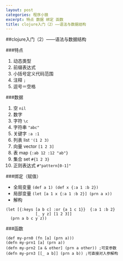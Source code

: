 ```yaml
---
layout: post
categories: 程序小狼
excerpt: 特点 数据 绑定 函数
title: clojure入门（2）——语法与数据结构
---
```


##clojure入门（2）——语法与数据结构

###特点

1. 动态类型
2. 前缀表达式
3. 小括号定义代码范围
5. 注释 `;`
6. 逗号＝空格

###数据

1. 空 `nil`
2. 数字
2. 字符 `\c`
2. 字符串 `"abc"`
3. 关键字 `:a :1`
3. 列表 list `'(1 2 3)`
4. 向量 vector `[1 2 3]`
5. 表 map `{:ab 12 :12 "ab"}`
6. 集合 set `#{1 2 3}`
4. 正则表达式 `#"pattern[0-1]"`

###绑定（赋值）

- 全局变量 `(def a 1) (def x {:a 1 :b 2})`
- 局部变量 `(let [a 1 x {:a 1 :b 2}] (prn a x))`
- 解构 
```
(let [{:keys [a b c] :or {a 1 c 1}}  {:a 1 :b 2}
             [_ y z] [1 2 3]]
  (prn a b c y z))
```

###函数
```
(def my-prn0 (fn [a] (prn a)))
(defn my-prn1 [a] (prn a))
(defn my-prn2 [a & other] (prn a other)) ;可变参数
(defn my-prn3 [[_ a b]] (prn a b)) ;可直接对入参解构
```
